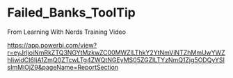 # Failed_Banks_ToolTip
From Learning With Nerds Training Video

https://app.powerbi.com/view?r=eyJrIjoiNmRkZTQ3NGYtMzkwZC00MWZlLThkY2YtNmViNTZhMmUwYWZhIiwidCI6IjA1ZmQ0ZTcwLTg4ZWQtNGEyMS05ZGZlLTYzNmQ1Zjg5ODQyYSIsImMiOjZ9&pageName=ReportSection
